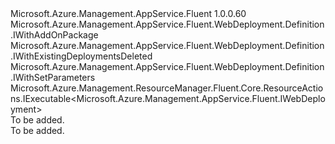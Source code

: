 <Type Name="IWithExecute" FullName="Microsoft.Azure.Management.AppService.Fluent.WebDeployment.Definition.IWithExecute">
  <TypeSignature Language="C#" Value="public interface IWithExecute : Microsoft.Azure.Management.AppService.Fluent.WebDeployment.Definition.IWithAddOnPackage, Microsoft.Azure.Management.AppService.Fluent.WebDeployment.Definition.IWithExistingDeploymentsDeleted, Microsoft.Azure.Management.AppService.Fluent.WebDeployment.Definition.IWithSetParameters, Microsoft.Azure.Management.ResourceManager.Fluent.Core.ResourceActions.IExecutable&lt;Microsoft.Azure.Management.AppService.Fluent.IWebDeployment&gt;" />
  <TypeSignature Language="ILAsm" Value=".class public interface auto ansi abstract IWithExecute implements class Microsoft.Azure.Management.AppService.Fluent.WebDeployment.Definition.IWithAddOnPackage, class Microsoft.Azure.Management.AppService.Fluent.WebDeployment.Definition.IWithExistingDeploymentsDeleted, class Microsoft.Azure.Management.AppService.Fluent.WebDeployment.Definition.IWithSetParameters, class Microsoft.Azure.Management.ResourceManager.Fluent.Core.ResourceActions.IExecutable`1&lt;class Microsoft.Azure.Management.AppService.Fluent.IWebDeployment&gt;, class Microsoft.Azure.Management.ResourceManager.Fluent.Core.ResourceActions.IIndexable" />
  <TypeSignature Language="DocId" Value="T:Microsoft.Azure.Management.AppService.Fluent.WebDeployment.Definition.IWithExecute" />
  <TypeSignature Language="VB.NET" Value="Public Interface IWithExecute&#xA;Implements IExecutable(Of IWebDeployment), IWithAddOnPackage, IWithExistingDeploymentsDeleted, IWithSetParameters" />
  <TypeSignature Language="F#" Value="type IWithExecute = interface&#xA;    interface IExecutable&lt;IWebDeployment&gt;&#xA;    interface IIndexable&#xA;    interface IWithExistingDeploymentsDeleted&#xA;    interface IWithAddOnPackage&#xA;    interface IWithSetParameters" />
  <AssemblyInfo>
    <AssemblyName>Microsoft.Azure.Management.AppService.Fluent</AssemblyName>
    <AssemblyVersion>1.0.0.60</AssemblyVersion>
  </AssemblyInfo>
  <Interfaces>
    <Interface>
      <InterfaceName>Microsoft.Azure.Management.AppService.Fluent.WebDeployment.Definition.IWithAddOnPackage</InterfaceName>
    </Interface>
    <Interface>
      <InterfaceName>Microsoft.Azure.Management.AppService.Fluent.WebDeployment.Definition.IWithExistingDeploymentsDeleted</InterfaceName>
    </Interface>
    <Interface>
      <InterfaceName>Microsoft.Azure.Management.AppService.Fluent.WebDeployment.Definition.IWithSetParameters</InterfaceName>
    </Interface>
    <Interface>
      <InterfaceName>Microsoft.Azure.Management.ResourceManager.Fluent.Core.ResourceActions.IExecutable&lt;Microsoft.Azure.Management.AppService.Fluent.IWebDeployment&gt;</InterfaceName>
    </Interface>
  </Interfaces>
  <Docs>
    <summary>To be added.</summary>
    <remarks>To be added.</remarks>
  </Docs>
  <Members />
</Type>